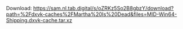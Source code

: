Download: https://sam.nl.tab.digital/s/oZRKz5So2B8gbzY/download?path=%2Fdxvk-caches%2FMartha%20Is%20Dead&files=MID-Win64-Shipping.dxvk-cache.tar.xz
